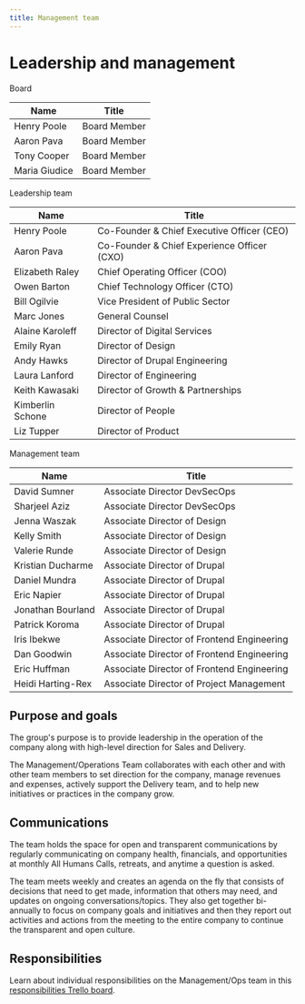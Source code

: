 ```yaml
---
title: Management team
---
```


# Leadership and management

Board

| Name          | Title        |
| ------------- | ------------ |
| Henry Poole   | Board Member |
| Aaron Pava    | Board Member |
| Tony Cooper   | Board Member |
| Maria Giudice | Board Member |

Leadership team

| Name             | Title                                       |
| ---------------- | ------------------------------------------- |
| Henry Poole      | Co-Founder & Chief Executive Officer (CEO)  |
| Aaron Pava       | Co-Founder & Chief Experience Officer (CXO) |
| Elizabeth Raley  | Chief Operating Officer (COO)               |
| Owen Barton      | Chief Technology Officer (CTO)              |
| Bill Ogilvie     | Vice President of Public Sector             |
| Marc Jones       | General Counsel                             |
| Alaine Karoleff  | Director of Digital Services                |
| Emily Ryan       | Director of Design                          |
| Andy Hawks       | Director of Drupal Engineering              |
| Laura Lanford    | Director of Engineering                     |
| Keith Kawasaki   | Director of Growth & Partnerships           |
| Kimberlin Schone | Director of People                          |
| Liz Tupper       | Director of Product                         |

Management team

| Name              | Title                                      |
| ----------------- | ------------------------------------------ |
| David Sumner      | Associate Director DevSecOps               |
| Sharjeel Aziz     | Associate Director DevSecOps               |
| Jenna Waszak      | Associate Director of Design               |
| Kelly Smith       | Associate Director of Design               |
| Valerie Runde     | Associate Director of Design               |
| Kristian Ducharme | Associate Director of Drupal               |
| Daniel Mundra     | Associate Director of Drupal               |
| Eric Napier       | Associate Director of Drupal               |
| Jonathan Bourland | Associate Director of Drupal               |
| Patrick Koroma    | Associate Director of Drupal               |
| Iris Ibekwe       | Associate Director of Frontend Engineering |
| Dan Goodwin       | Associate Director of Frontend Engineering |
| Eric Huffman      | Associate Director of Frontend Engineering |
| Heidi Harting-Rex | Associate Director of Project Management   |

## Purpose and goals

The group's purpose is to provide leadership in the operation of the company along with high-level direction for Sales and Delivery.

The Management/Operations Team collaborates with each other and with other team members to set direction for the company, manage revenues and expenses, actively support the Delivery team, and to help new initiatives or practices in the company grow.

## Communications

The team holds the space for open and transparent communications by regularly communicating on company health, financials, and opportunities at monthly All Humans Calls, retreats, and anytime a question is asked.

The team meets weekly and creates an agenda on the fly that consists of decisions that need to get made, information that others may need, and updates on ongoing conversations/topics. They also get together bi-annually to focus on company goals and initiatives and then they report out activities and actions from the meeting to the entire company to continue the transparent and open culture.

## Responsibilities

Learn about individual responsibilities on the Management/Ops team in this [responsibilities Trello board](https://trello.com/b/qYDkL0tM/ops-team-responsibilities).
